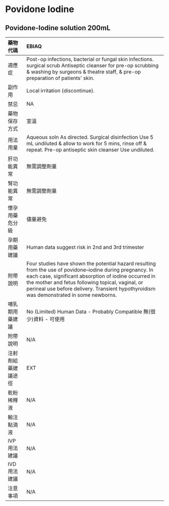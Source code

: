 # Povidone Iodine

## Povidone-Iodine solution 200mL

| 藥物代碼 | EBIAQ |
| :--- | :--- |
| 適應症 | Post-op infections, bacterial or fungal skin infections. surgical scrub Antiseptic cleanser for pre-op scrubbing & washing by surgeons & theatre staff, & pre-op preparation of patients' skin. |
| 副作用 | Local irritation \(discontinue\). |
| 禁忌 | NA |
| 藥物保存方式 | 室溫 |
| 用法用量 | Aqueous soln As directed. Surgical disinfection Use 5 mL undiluted & allow to work for 5 mins, rinse off & repeat. Pre-op antiseptic skin cleanser Use undiluted. |
| 肝功能異常 | 無需調整劑量 |
| 腎功能異常 | 無需調整劑量 |
| 懷孕用藥危分級 | 儘量避免 |
| 孕期用藥建議 | Human data suggest risk in 2nd and 3rd trimester |
| 附帶說明 | Four studies have shown the potential hazard resulting from the use of povidone–iodine during pregnancy. In each case, significant absorption of iodine occurred in the mother and fetus following topical, vaginal, or perineal use before delivery. Transient hypothyroidism was demonstrated in some newborns. |
| 哺乳期用藥建議 | No \(Limited\) Human Data - Probably Compatible 無\(很少\)資料 - 可使用 |
| 附帶說明 | N/A |
| 注射劑給藥建議途徑 | EXT |
| 乾粉稀釋液 | N/A |
| 輸注點滴液 | N/A |
| IVP 用法建議 | N/A |
| IVD 用法建議 | N/A |
| 注意事項 | N/A |

